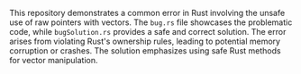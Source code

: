 This repository demonstrates a common error in Rust involving the unsafe use of raw pointers with vectors. The `bug.rs` file showcases the problematic code, while `bugSolution.rs` provides a safe and correct solution.  The error arises from violating Rust's ownership rules, leading to potential memory corruption or crashes. The solution emphasizes using safe Rust methods for vector manipulation.